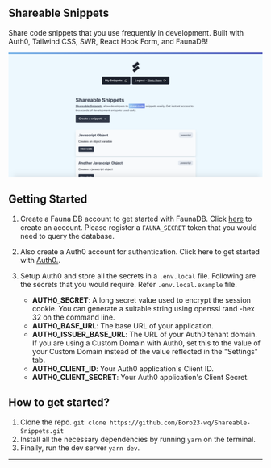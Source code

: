 ## Shareable Snippets

Share code snippets that you use frequently in development. Built with Auth0, Tailwind CSS, SWR, React Hook Form, and FaunaDB!

![Application Demo](./images/cover.png)

## Getting Started

1.  Create a Fauna DB account to get started with FaunaDB. Click [here](http://bit.ly/jqqfauna) to create an account. Please register a `FAUNA_SECRET` token that you would need to query the database.

2.  Also create a Auth0 account for authentication. Click here to get started with [Auth0.](http://bit.ly/jqqauth0).

3.  Setup Auth0 and store all the secrets in a `.env.local` file. Following are the secrets that you would require. Refer `.env.local.example` file.
    - **AUTH0_SECRET**: A long secret value used to encrypt the session cookie. You can generate a suitable string using openssl rand -hex 32 on the command line.
    - **AUTH0_BASE_URL**: The base URL of your application.
    - **AUTH0_ISSUER_BASE_URL**: The URL of your Auth0 tenant domain. If you are using a Custom Domain with Auth0, set this to the value of your Custom Domain instead of the value reflected in the "Settings" tab.
    - **AUTH0_CLIENT_ID**: Your Auth0 application's Client ID.
    - **AUTH0_CLIENT_SECRET**: Your Auth0 application's Client Secret.

## How to get started?

1. Clone the repo. `git clone https://github.com/Boro23-wq/Shareable-Snippets.git`
2. Install all the necessary dependencies by running `yarn` on the terminal.
3. Finally, run the dev server `yarn dev`.

---
